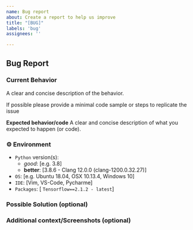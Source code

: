 ```yaml
---
name: Bug report
about: Create a report to help us improve
title: "[BUG]"
labels: 'bug'
assignees: ''

---
```


## Bug Report



### Current Behavior
A clear and concise description of the behavior.

If possible please provide a minimal code sample or steps to replicate the issue 

**Expected behavior/code**
A clear and concise description of what you expected to happen (or code).


### ⚙️ Environment

- `Python` version(s):
    - *good*: [e.g. 3.8]
    - **better**: [3.8.6 - Clang 12.0.0 (clang-1200.0.32.27)]
- `OS`: [e.g. Ubuntu 18.04, OSX 10.13.4, Windows 10]
- `IDE`: [Vim, VS-Code, Pycharme]
- `Packages`: [ `Tensorflow==2.1.2 - latest`]


### Possible Solution  (optional)
<!-- In case you have any suggestions/fixes -->

### Additional context/Screenshots (optional)
<!-- Add any other context about the problem here. If applicable, add screenshots to help explain. -->
